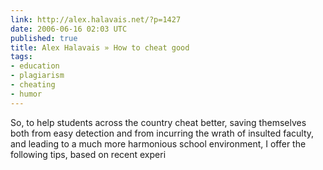 ```yaml
---
link: http://alex.halavais.net/?p=1427
date: 2006-06-16 02:03 UTC
published: true
title: Alex Halavais » How to cheat good
tags:
- education
- plagiarism
- cheating
- humor
---
```


So, to help students across the country cheat better, saving themselves both from easy detection and from incurring the wrath of insulted faculty, and leading to a much more harmonious school environment, I offer the following tips, based on recent experi
